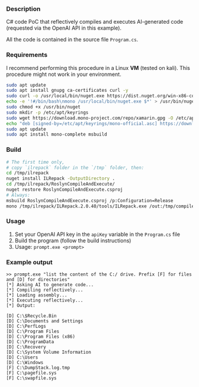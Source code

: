 ### Description
C# code PoC that reflectively compiles and executes AI-generated code (requested via the OpenAI API in this example).

All the code is contained in the source file `Program.cs`.

### Requirements
I recommend performing this procedure in a Linux **VM** (tested on kali). This procedure might not work in your environment.

```bash
sudo apt update
sudo apt install gnupg ca-certificates curl -y
sudo curl -o /usr/local/bin/nuget.exe https://dist.nuget.org/win-x86-commandline/latest/nuget.exe
echo -e '!#/bin/bash\nmono /usr/local/bin/nuget.exe $*' > /usr/bin/nuget
sudo chmod +x /usr/bin/nuget
sudo mkdir -p /etc/apt/keyrings
sudo wget https://download.mono-project.com/repo/xamarin.gpg -O /etc/apt/keyrings/mono-official.asc
echo "deb [signed-by=/etc/apt/keyrings/mono-official.asc] https://download.mono-project.com/repo/debian stable-buster main" | sudo tee /etc/apt/sources.list.d/mono-official-stable.list
sudo apt update
sudo apt install mono-complete msbuild
```

### Build

```bash
# The first time only,
# copy `ilrepack` folder in the `/tmp` folder, then:
cd /tmp/ilrepack
nuget install ILRepack -OutputDirectory .
cd /tmp/ilrepack/RoslynCompileAndExecute/
nuget restore RoslynCompileAndExecute.csproj
# Always:
msbuild RoslynCompileAndExecute.csproj /p:Configuration=Release
mono /tmp/ilrepack/ILRepack.2.0.40/tools/ILRepack.exe /out:/tmp/compileandexec.exe ./bin/Release/net48/RoslynCompileAndExecute.exe ./bin/Release/net48/Microsoft.CodeAnalysis.dll ./bin/Release/net48/Microsoft.CodeAnalysis.CSharp.dll ~/.nuget/packages/system.collections.immutable/6.0.0/lib/net461/System.Collections.Immutable.dll ~/.nuget/packages/system.reflection.metadata/5.0.0/lib/net461/System.Reflection.Metadata.dll ~/.nuget/packages/system.memory/4.5.5/lib/net461/System.Memory.dll ~/.nuget/packages/system.runtime.compilerservices.unsafe/6.0.0/lib/net461/System.Runtime.CompilerServices.Unsafe.dll ~/.nuget/packages/system.numerics.vectors/4.5.0/lib/net46/System.Numerics.Vectors.dll
```

### Usage
1. Set your OpenAI API key in the `apiKey` variable in the `Program.cs` file
2. Build the program (follow the build instructions)
3. Usage: `prompt.exe <prompt>`

### Example output
```
>> prompt.exe "list the content of the C:/ drive. Prefix [F] for files and [D] for directories"
[*] Asking AI to generate code...
[*] Compiling reflectively...
[*] Loading assembly...
[*] Executing reflectively...
[*] Output:

[D] C:\$Recycle.Bin
[D] C:\Documents and Settings
[D] C:\PerfLogs
[D] C:\Program Files
[D] C:\Program Files (x86)
[D] C:\ProgramData
[D] C:\Recovery
[D] C:\System Volume Information
[D] C:\Users
[D] C:\Windows
[F] C:\DumpStack.log.tmp
[F] C:\pagefile.sys
[F] C:\swapfile.sys
```
